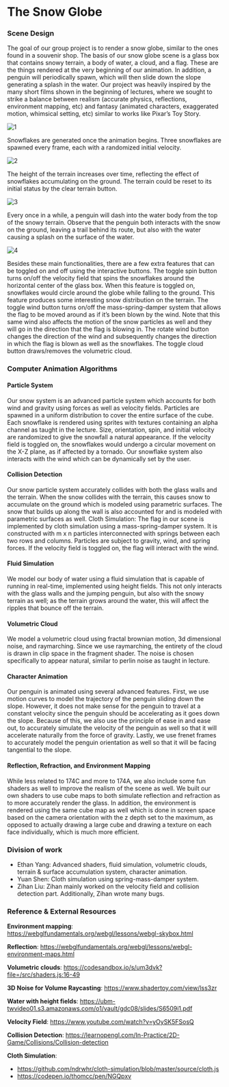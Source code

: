 # The Snow Globe

### Scene Design


The goal of our group project is to render a snow globe, similar to the ones found in a souvenir shop. The basis of our snow globe scene is a glass box that contains snowy terrain, a body of water, a cloud, and a flag. These are the things rendered at the very beginning of our animation. In addition, a penguin will periodically spawn, which will then slide down the slope generating a splash in the water. Our project was heavily inspired by the many short films shown in the beginning of lectures, where we sought to strike a balance between realism (accurate physics, reflections, environment mapping, etc) and fantasy (animated characters, exaggerated motion, whimsical setting, etc) similar to works like Pixar’s Toy Story.

![1](imgs/1.png)

Snowflakes are generated once the animation begins. Three snowflakes are spawned every frame, each with a randomized initial velocity. 

![2](imgs/2.png)

The height of the terrain increases over time, reflecting the effect of snowflakes accumulating on the ground. The terrain could be reset to its initial status by the clear terrain button.

![3](imgs/3.png)

Every once in a while, a penguin will dash into the water body from the top of the snowy terrain. Observe that the penguin both interacts with the snow on the ground, leaving a trail behind its route, but also with the water causing a splash on the surface of the water.

![4](imgs/4.png)

Besides these main functionalities, there are a few extra features that can be toggled on and off using the interactive buttons. The toggle spin button turns on/off the velocity field that spins the snowflakes around the horizontal center of the glass box. When this feature is toggled on, snowflakes would circle around the globe while falling to the ground. This feature produces some interesting snow distribution on the terrain. The toggle wind button turns on/off the mass-spring-damper system that allows the flag to be moved around as if it’s been blown by the wind. Note that this same wind also affects the motion of the snow particles as well and they will go in the direction that the flag is blowing in. The rotate wind button changes the direction of the wind and subsequently changes the direction in which the flag is blown as well as the snowflakes. The toggle cloud button draws/removes the volumetric cloud. 

### Computer Animation Algorithms

#### Particle System
Our snow system is an advanced particle system which accounts for both wind and gravity using forces as well as velocity fields. Particles are spawned in a uniform distribution to cover the entire surface of the cube. Each snowflake is rendered using sprites with textures containing an alpha channel as taught in the lecture. Size, orientation, spin, and initial velocity are randomized to give the snowfall a natural appearance. If the velocity field is toggled on, the snowflakes would undergo a circular movement on the X-Z plane, as if affected by a tornado. Our snowflake system also interacts with the wind which can be dynamically set by the user.

#### Collision Detection 
Our snow particle system accurately collides with both the glass walls and the terrain. When the snow collides with the terrain, this causes snow to accumulate on the ground which is modeled using parametric surfaces. The snow that builds up along the wall is also accounted for and is modeled with parametric surfaces as well.
Cloth Simulation:
The flag in our scene is implemented by cloth simulation using a mass-spring-damper system. It is constructed with m x n particles interconnected with springs between each two rows and columns. Particles are subject to gravity, wind, and spring forces. If the velocity field is toggled on, the flag will interact with the wind.

#### Fluid Simulation
We model our body of water using a fluid simulation that is capable of running in real-time, implemented using height fields. This not only interacts with the glass walls and the jumping penguin, but also with the snowy terrain as well; as the terrain grows around the water, this will affect the ripples that bounce off the terrain.

#### Volumetric Cloud
We model a volumetric cloud using fractal brownian motion, 3d dimensional noise, and raymarching. Since we use raymarching, the entirety of the cloud is drawn in clip space in the fragment shader. The noise is chosen specifically to appear natural, similar to perlin noise as taught in lecture.

#### Character Animation
Our penguin is animated using several advanced features. First, we use motion curves to model the trajectory of the penguin sliding down the slope. However, it does not make sense for the penguin to travel at a constant velocity since the penguin should be accelerating as it goes down the slope. Because of this, we also use the principle of ease in and ease out, to accurately simulate the velocity of the penguin as well so that it will accelerate naturally from the force of gravity. Lastly, we use frenet frames to accurately model the penguin orientation as well so that it will be facing tangential to the slope.

#### Reflection, Refraction, and Environment Mapping
While less related to 174C and more to 174A, we also include some fun shaders as well to improve the realism of the scene as well. We built our own shaders to use cube maps to both simulate reflection and refraction as to more accurately render the glass. In addition, the environment is rendered using the same cube map as well which is done in screen space based on the camera orientation with the z depth set to the maximum, as opposed to actually drawing a large cube and drawing a texture on each face individually, which is much more efficient.  

### Division of work

- Ethan Yang: Advanced shaders, fluid simulation, volumetric clouds, terrain & surface accumulation system, character animation.
- Yuan Shen: Cloth simulation using spring-mass-damper system.
- Zihan Liu: Zihan mainly worked on the velocity field and collision detection part. Additionally, Zihan wrote many bugs. 

### Reference & External Resources

**Environment mapping**: https://webglfundamentals.org/webgl/lessons/webgl-skybox.html

**Reflection**: https://webglfundamentals.org/webgl/lessons/webgl-environment-maps.html

**Volumetric clouds**: https://codesandbox.io/s/um3dvk?file=/src/shaders.js:16-49

**3D Noise for Volume Raycasting**: https://www.shadertoy.com/view/lss3zr

**Water with height fields**: https://ubm-twvideo01.s3.amazonaws.com/o1/vault/gdc08/slides/S6509i1.pdf

**Velocity Field**:  https://www.youtube.com/watch?v=yOySK5FSosQ

**Collision Detection**: https://learnopengl.com/In-Practice/2D-Game/Collisions/Collision-detection

**Cloth Simulation**: 
- https://github.com/ndrwhr/cloth-simulation/blob/master/source/cloth.js
- https://codepen.io/thomcc/pen/NGQpxv


